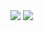 <img src="https://img.shields.io/badge/Android-000000?style=for-the-badge&logo=Android&logoColor=#3DDC84"/>
<img src="https://img.shields.io/badge/iOS-000000?style=for-the-badge&logo=iOS&logoColor=#3DDC84"/>

<!--
**jaehun72/jaehun72** is a ✨ _special_ ✨ repository because its `README.md` (this file) appears on your GitHub profile.

Here are some ideas to get you started:

- 🔭 I’m currently working on ...
- 🌱 I’m currently learning ...
- 👯 I’m looking to collaborate on ...
- 🤔 I’m looking for help with ...
- 💬 Ask me about ...
- 📫 How to reach me: ...
- 😄 Pronouns: ...
- ⚡ Fun fact: ...
-->
